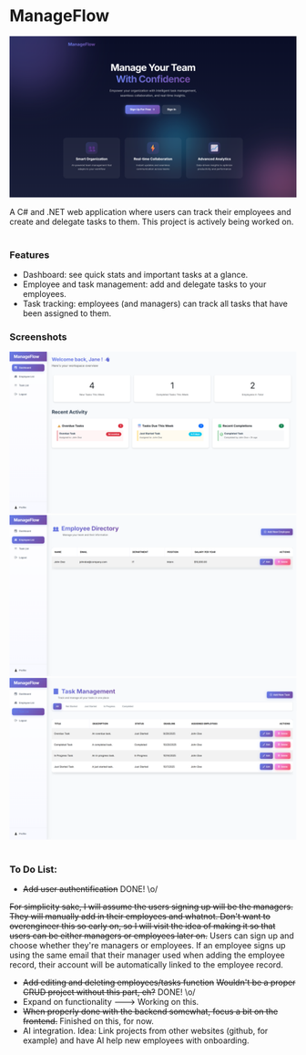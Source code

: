 # ManageFlow
![alt text](https://github.com/andreeeeeea/ManageFlow/blob/main/manageflowhome.png?raw=true)

 A C# and .NET web application where users can track their employees and create and delegate tasks to them.
 This project is actively being worked on.
#
### Features
- Dashboard: see quick stats and important tasks at a glance.
- Employee and task management: add and delegate tasks to your employees.
- Task tracking: employees (and managers) can track all tasks that have been assigned to them.

### Screenshots
![alt text](https://github.com/andreeeeeea/ManageFlow/blob/main/manageflow1.png?raw=true)
![alt text](https://github.com/andreeeeeea/ManageFlow/blob/main/manageflowemployees.png?raw=true)
![alt text](https://github.com/andreeeeeea/ManageFlow/blob/main/manageflowtasks.png?raw=true)

#

### To Do List: 
- ~~Add user authentification~~ DONE! \o/

~~For simplicity sake, I will assume the users signing up will be the managers. They will manually add in their employees and whatnot. 
Don't want to overengineer this so early on, so I will visit the idea of making it so that users can be either managers or employees later on.~~
Users can sign up and choose whether they're managers or employees. If an employee signs up using the same email that their manager used when adding the employee record, their account will be automatically linked to the employee record.
- ~~Add editing and deleting employees/tasks function~~
~~Wouldn't be a proper CRUD project without this part, eh?~~ DONE! \o/
- Expand on functionality ---> Working on this.
- ~~When properly done with the backend somewhat, focus a bit on the frontend.~~ Finished on this, for now.
- AI integration. Idea: Link projects from other websites (github, for example) and have AI help new employees with onboarding. 
